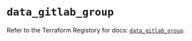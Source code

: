 # `data_gitlab_group`

Refer to the Terraform Registory for docs: [`data_gitlab_group`](https://registry.terraform.io/providers/gitlabhq/gitlab/16.7.0/docs/data-sources/group).
